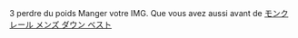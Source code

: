 3 perdre du poids Manger votre IMG. Que vous avez aussi avant de
 <a href="http://www.singladentalcare.com/shoponlinejp.asp?cheap=shop/115288/products-fl29.html" title="モンクレール メンズ ダウン ベスト">モンクレール メンズ ダウン ベスト</a>